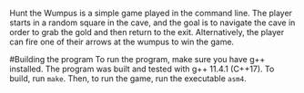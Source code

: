Hunt the Wumpus is a simple game played in the command line. The player starts in a random square in the cave, and the goal is to navigate the cave in order to grab the gold and then return to the exit. Alternatively, the player can fire one of their arrows at the wumpus to win the game.

#Building the program
To run the program, make sure you have g++ installed. The program was built and tested with g++ 11.4.1 (C++17). To build, run `make`. Then, to run the game, run the executable `asm4`.

